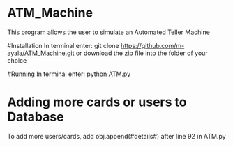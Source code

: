 # ATM_Machine
This program allows the user to simulate an Automated Teller Machine

#Installation
In terminal enter: git clone https://github.com/m-ayala/ATM_Machine.git or download the zip file into the folder of your choice

#Running
In terminal enter: python ATM.py


# Adding more cards or users to Database
To add more users/cards, add obj.append(#details#) after line 92 in ATM.py
